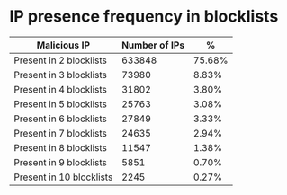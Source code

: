 # IP presence frequency in blocklists
| Malicious IP | Number of IPs | % |
|----|----|----|
| Present in 2 blocklists | 633848 | 75.68% |
| Present in 3 blocklists | 73980 | 8.83% |
| Present in 4 blocklists | 31802 | 3.80% |
| Present in 5 blocklists | 25763 | 3.08% |
| Present in 6 blocklists | 27849 | 3.33% |
| Present in 7 blocklists | 24635 | 2.94% |
| Present in 8 blocklists | 11547 | 1.38% |
| Present in 9 blocklists | 5851 | 0.70% |
| Present in 10 blocklists | 2245 | 0.27% |
